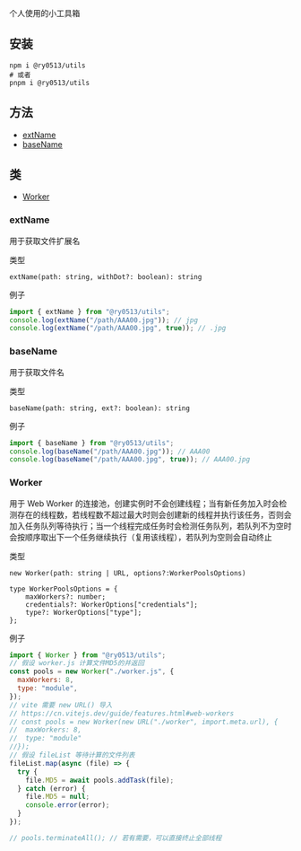 个人使用的小工具箱

## 安装

```shell
npm i @ry0513/utils
# 或者
pnpm i @ry0513/utils
```

## 方法

- [extName](#extName)
- [baseName](#baseName)

## 类

- [Worker](#Worker)

### extName

用于获取文件扩展名

类型

```
extName(path: string, withDot?: boolean): string
```

例子

```js
import { extName } from "@ry0513/utils";
console.log(extName("/path/AAA00.jpg")); // jpg
console.log(extName("/path/AAA00.jpg", true)); // .jpg
```

### baseName

用于获取文件名

类型

```
baseName(path: string, ext?: boolean): string
```

例子

```js
import { baseName } from "@ry0513/utils";
console.log(baseName("/path/AAA00.jpg")); // AAA00
console.log(baseName("/path/AAA00.jpg", true)); // AAA00.jpg
```

### Worker

用于 Web Worker 的连接池，创建实例时不会创建线程；当有新任务加入时会检测存在的线程数，若线程数不超过最大时则会创建新的线程并执行该任务，否则会加入任务队列等待执行；当一个线程完成任务时会检测任务队列，若队列不为空时会按顺序取出下一个任务继续执行（复用该线程），若队列为空则会自动终止

类型

```
new Worker(path: string | URL, options?:WorkerPoolsOptions)

type WorkerPoolsOptions = {
    maxWorkers?: number;
    credentials?: WorkerOptions["credentials"];
    type?: WorkerOptions["type"];
};
```

例子

```js
import { Worker } from "@ry0513/utils";
// 假设 worker.js 计算文件MD5的并返回
const pools = new Worker("./worker.js", {
  maxWorkers: 8,
  type: "module",
});
// vite 需要 new URL() 导入
// https://cn.vitejs.dev/guide/features.html#web-workers
// const pools = new Worker(new URL("./worker", import.meta.url), {
//  maxWorkers: 8,
//  type: "module"
//});
// 假设 fileList 等待计算的文件列表
fileList.map(async (file) => {
  try {
    file.MD5 = await pools.addTask(file);
  } catch (error) {
    file.MD5 = null;
    console.error(error);
  }
});

// pools.terminateAll(); // 若有需要，可以直接终止全部线程
```

